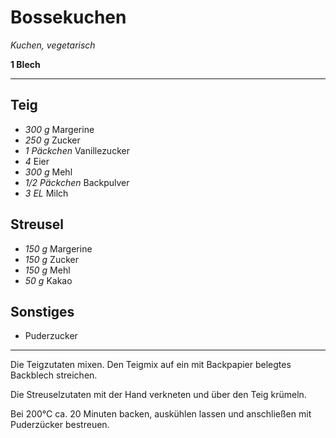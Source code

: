 # Bossekuchen

*Kuchen, vegetarisch*

**1 Blech**

---

## Teig

- *300 g* Margerine
- *250 g* Zucker
- *1 Päckchen* Vanillezucker
- *4* Eier
- *300 g* Mehl
- *1/2 Päckchen* Backpulver
- *3 EL* Milch

## Streusel

- *150 g* Margerine
- *150 g* Zucker
- *150 g* Mehl
- *50 g* Kakao

## Sonstiges

- Puderzucker

---

Die Teigzutaten mixen.
Den Teigmix auf ein mit Backpapier belegtes Backblech streichen.

Die Streuselzutaten mit der Hand verkneten und über den Teig krümeln.

Bei 200°C ca. 20 Minuten backen, auskühlen lassen und anschließen mit Puderzücker bestreuen.


